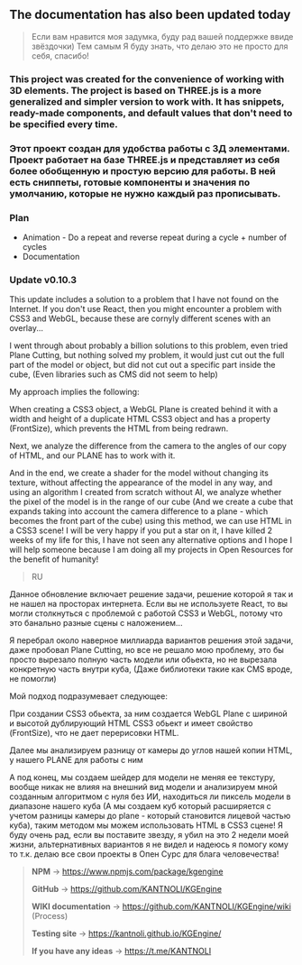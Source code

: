 ## The documentation has also been updated today

> Если вам нравится моя задумка, буду рад вашей поддержке ввиде звёздочки) Тем самым Я буду знать, что делаю это не просто для себя, спасибо!

### This project was created for the convenience of working with 3D elements. The project is based on THREE.js is a more generalized and simpler version to work with. It has snippets, ready-made components, and default values that don't need to be specified every time.
### Этот проект создан для удобства работы с 3Д элементами. Проект работает на базе THREE.js и представляет из себя более обобщенную и простую версию для работы. В ней есть сниппеты, готовые компоненты и значения по умолчанию, которые не нужно каждый раз прописывать. 

###  **Plan**
- Animation - Do a repeat and reverse repeat during a cycle + number of cycles
- Documentation


### Update v0.10.3
This update includes a solution to a problem that I have not found on the Internet. If you don't use React, then you might encounter a problem with CSS3 and WebGL, because these are cornyly different scenes with an overlay... 

I went through about probably a billion solutions to this problem, even tried Plane Cutting, but nothing solved my problem, it would just cut out the full part of the model or object, but did not cut out a specific part inside the cube, (Even libraries such as CMS did not seem to help)

My approach implies the following:

When creating a CSS3 object, a WebGL Plane is created behind it with a width and height of a duplicate HTML CSS3 object and has a property (FrontSize), which prevents the HTML from being redrawn. 

Next, we analyze the difference from the camera to the angles of our copy of HTML, and our PLANE has to work with it.

And in the end, we create a shader for the model without changing its texture, without affecting the appearance of the model in any way, and using an algorithm I created from scratch without AI, we analyze whether the pixel of the model is in the range of our cube (And we create a cube that expands taking into account the camera difference to a plane - which becomes the front part of the cube) using this method, we can use HTML in a CSS3 scene! I will be very happy if you put a star on it, I have killed 2 weeks of my life for this, I have not seen any alternative options and I hope I will help someone because I am doing all my projects in Open Resources for the benefit of humanity!

> RU

Данное обновление включает решение задачи, решение которой я так и не нашел на просторах интернета. Если вы не используете React, то вы могли столкнуться с проблемой с работой CSS3 и WebGL, потому что это банально разные сцены с наложением... 

Я перебрал около наверное миллиарда вариантов решения этой задачи, даже пробовал Plane Cutting, но все не решало мою проблему, это бы просто вырезало полную часть модели или обьекта, но не  вырезала конкретную часть внутри куба, (Даже библиотеки такие как CMS вроде, не помогли)

Мой подход подразумевает следующее:

При создании CSS3 обьекта, за ним создается WebGL Plane с шириной и высотой дублирующий HTML CSS3  обьект и имеет свойство (FrontSize), что не дает перерисовки HTML. 

Далее мы анализируем разницу от камеры до углов нашей копии HTML, у нашего PLANE для работы с ним

А под конец, мы создаем шейдер для модели не меняя ее текстуру, вообще никак не влияя на внешний вид модели и анализируем мной созданным алгоритмом с нуля без ИИ, находиться ли пиксель модели в диапазоне нашего куба (А мы создаем куб который расширяется с учетом разницы камеры до plane - который становится лицевой частью куба), таким методом мы можем использовать HTML в CSS3 сцене! Я буду очень рад, если вы поставите звезду, я убил на это 2 недели моей жизни, альтернативных вариантов я не видел и надеюсь я помогу кому то т.к. делаю все свои проекты в Опен Сурс для блага человечества! 


> **NPM** -> https://www.npmjs.com/package/kgengine
>
> **GitHub** -> https://github.com/KANTNOLI/KGEngine
> 
> **WIKI documentation** -> https://github.com/KANTNOLI/KGEngine/wiki (Process)
> 
> **Testing site** -> https://kantnoli.github.io/KGEngine/
>
> **If you have any ideas** -> https://t.me/KANTNOLI
